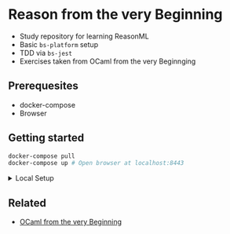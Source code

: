 # Reason from the very Beginning

* Study repository for learning ReasonML
* Basic `bs-platform` setup
* TDD via `bs-jest`
* Exercises taken from OCaml from the very Beginnging

## Prerequesites

* docker-compose
* Browser


## Getting started

```sh
docker-compose pull
docker-compose up # Open browser at localhost:8443
```

<details>
<summary>Local Setup</summary>

## Getting started

```sh
yarn
bsb -make-world

yarn watch

# Second terminal session
yarn test --watchAll

# Third terminal session
node src/[module-name]
```
</details>


## Related

* [OCaml from the very Beginning](https://github.com/sinnerschrader/ocaml-from-the-very-beginning)
